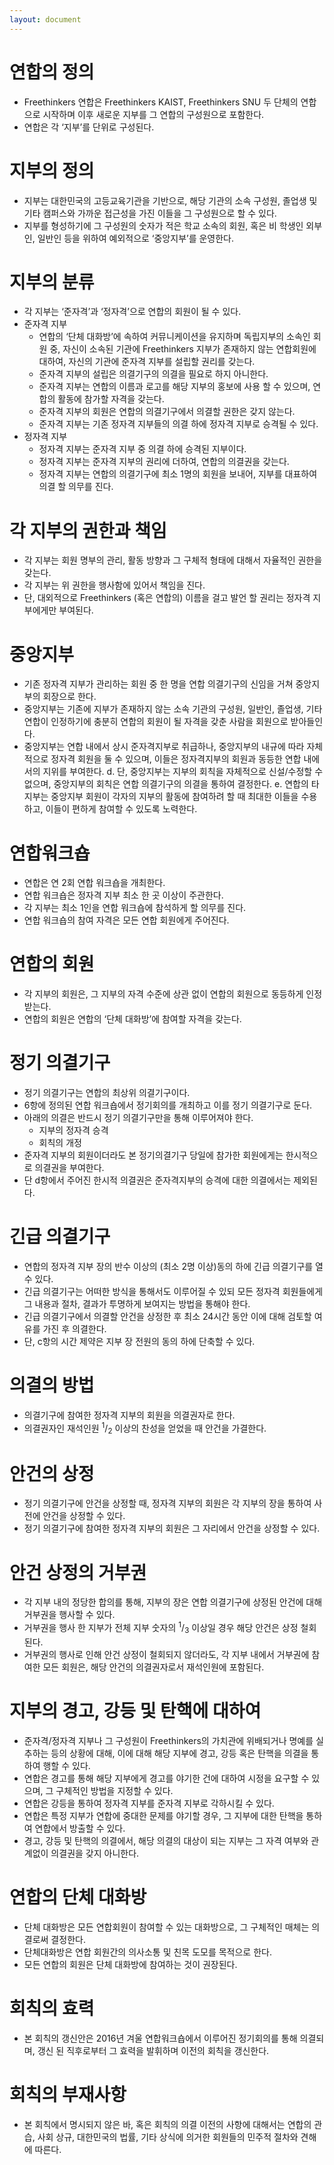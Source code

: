 ```yaml
---
layout: document
---
```


# 연합의 정의
* Freethinkers 연합은 Freethinkers KAIST, Freethinkers SNU 두 단체의 연합으로 시작하며 이후 새로운 지부를 그 연합의 구성원으로 포함한다.
* 연합은 각 ‘지부’를 단위로 구성된다.

# 지부의 정의
* 지부는 대한민국의 고등교육기관을 기반으로, 해당 기관의 소속 구성원, 졸업생 및 기타 캠퍼스와 가까운 접근성을 가진 이들을 그 구성원으로 할 수 있다.
* 지부를 형성하기에 그 구성원의 숫자가 적은 학교 소속의 회원, 혹은 비 학생인 외부인, 일반인 등을 위하여 예외적으로 ‘중앙지부’를 운영한다.

# 지부의 분류
* 각 지부는 ‘준자격’과 ‘정자격’으로 연합의 회원이 될 수 있다.
* 준자격 지부
  * 연합의 ‘단체 대화방’에 속하여 커뮤니케이션을 유지하며 독립지부의 소속인 회원 중, 자신이 소속된 기관에 Freethinkers 지부가 존재하지 않는 연합회원에 대하여, 자신의 기관에 준자격 지부를 설립할 권리를 갖는다.
  * 준자격 지부의 설립은 의결기구의 의결을 필요로 하지 아니한다.
  * 준자격 지부는 연합의 이름과 로고를 해당 지부의 홍보에 사용 할 수 있으며, 연합의 활동에 참가할 자격을 갖는다.
  * 준자격 지부의 회원은 연합의 의결기구에서 의결할 권한은 갖지 않는다.
  * 준자격 지부는 기존 정자격 지부들의 의결 하에 정자격 지부로 승격될 수 있다.
* 정자격 지부
  * 정자격 지부는 준자격 지부 중 의결 하에 승격된 지부이다.
  * 정자격 지부는 준자격 지부의 권리에 더하여, 연합의 의결권을 갖는다.
  * 정자격 지부는 연합의 의결기구에 최소 1명의 회원을 보내어, 지부를 대표하여 의결 할 의무를 진다.

# 각 지부의 권한과 책임
* 각 지부는 회원 명부의 관리, 활동 방향과 그 구체적 형태에 대해서 자율적인 권한을 갖는다.
* 각 지부는 위 권한을 행사함에 있어서 책임을 진다.
* 단, 대외적으로 Freethinkers (혹은 연합의) 이름을 걸고 발언 할 권리는 정자격 지부에게만 부여된다.

# 중앙지부
* 기존 정자격 지부가 관리하는 회원 중 한 명을 연합 의결기구의 신임을 거쳐 중앙지부의 회장으로 한다.
* 중앙지부는 기존에 지부가 존재하지 않는 소속 기관의 구성원, 일반인, 졸업생, 기타 연합이 인정하기에 충분히 연합의 회원이 될 자격을 갖춘 사람을 회원으로 받아들인다.
* 중앙지부는 연합 내에서 상시 준자격지부로 취급하나, 중앙지부의 내규에 따라 자체적으로 정자격 회원을 둘 수 있으며, 이들은 정자격지부의 회원과 동등한 연합 내에서의 지위를 부여한다.
d. 단, 중앙지부는 지부의 회칙을 자체적으로 신설/수정할 수 없으며, 중앙지부의 회칙은 연합 의결기구의 의결을 통하여 결정한다.
e. 연합의 타 지부는 중앙지부 회원이 각자의 지부의 활동에 참여하려 할 때 최대한 이들을 수용하고, 이들이 편하게 참여할 수 있도록 노력한다.

# 연합워크숍
* 연합은 연 2회 연합 워크숍을 개최한다.
* 연합 워크숍은 정자격 지부 최소 한 곳 이상이 주관한다.
* 각 지부는 최소 1인을 연합 워크숍에 참석하게 할 의무를 진다.
* 연합 워크숍의 참여 자격은 모든 연합 회원에게 주어진다.

# 연합의 회원
* 각 지부의 회원은, 그 지부의 자격 수준에 상관 없이 연합의 회원으로 동등하게 인정받는다.
* 연합의 회원은 연합의 ‘단체 대화방’에 참여할 자격을 갖는다.

# 정기 의결기구
* 정기 의결기구는 연합의 최상위 의결기구이다.
* 6항에 정의된 연합 워크숍에서 정기회의를 개최하고 이를 정기 의결기구로
둔다.
* 아래의 의결은 반드시 정기 의결기구만을 통해 이루어져야 한다.
  * 지부의 정자격 승격
  * 회칙의 개정
* 준자격 지부의 회원이더라도 본 정기의결기구 당일에 참가한 회원에게는 한시적으로 의결권을 부여한다.
* 단 d항에서 주어진 한시적 의결권은 준자격지부의 승격에 대한 의결에서는 제외된다.

# 긴급 의결기구
* 연합의 정자격 지부 장의 반수 이상의 (최소 2명 이상)동의 하에 긴급 의결기구를 열 수 있다.
* 긴급 의결기구는 어떠한 방식을 통해서도 이루어질 수 있되 모든 정자격 회원들에게 그 내용과 절차, 결과가 투명하게 보여지는 방법을 통해야 한다.
* 긴급 의결기구에서 의결할 안건을 상정한 후 최소 24시간 동안 이에 대해
검토할 여유를 가진 후 의결한다.
* 단, c항의 시간 제약은 지부 장 전원의 동의 하에 단축할 수 있다.

# 의결의 방법
* 의결기구에 참여한 정자격 지부의 회원을 의결권자로 한다.
* 의결권자인 재석인원 <sup>1</sup>/<sub>2</sub> 이상의 찬성을 얻었을 때 안건을 가결한다.

# 안건의 상정
* 정기 의결기구에 안건을 상정할 때, 정자격 지부의 회원은 각 지부의 장을 통하여 사전에 안건을 상정할 수 있다.
* 정기 의결기구에 참여한 정자격 지부의 회원은 그 자리에서 안건을 상정할 수 있다.

# 안건 상정의 거부권
* 각 지부 내의 정당한 합의를 통해, 지부의 장은 연합 의결기구에 상정된 안건에 대해 거부권을 행사할 수 있다.
* 거부권을 행사 한 지부가 전체 지부 숫자의 <sup>1</sup>/<sub>3</sub> 이상일 경우 해당 안건은 상정 철회된다.
* 거부권의 행사로 인해 안건 상정이 철회되지 않더라도, 각 지부 내에서 거부권에 참여한 모든 회원은, 해당 안건의 의결권자로서 재석인원에 포함된다.

# 지부의 경고, 강등 및 탄핵에 대하여
* 준자격/정자격 지부나 그 구성원이 Freethinkers의 가치관에 위배되거나 명예를 실추하는 등의 상황에 대해, 이에 대해 해당 지부에 경고, 강등 혹은 탄핵을 의결을 통하여 행할 수 있다.
* 연합은 경고를 통해 해당 지부에게 경고를 야기한 건에 대하여 시정을 요구할 수 있으며, 그 구체적인 방법을 지정할 수 있다.
* 연합은 강등을 통하여 정자격 지부를 준자격 지부로 각하시킬 수 있다.
* 연합은 특정 지부가 연합에 중대한 문제를 야기할 경우, 그 지부에 대한 탄핵을 통하여 연합에서 방출할 수 있다.
* 경고, 강등 및 탄핵의 의결에서, 해당 의결의 대상이 되는 지부는 그 자격 여부와 관계없이 의결권을 갖지 아니한다.

# 연합의 단체 대화방
* 단체 대화방은 모든 연합회원이 참여할 수 있는 대화방으로, 그 구체적인 매체는 의결로써 결정한다.
* 단체대화방은 연합 회원간의 의사소통 및 친목 도모를 목적으로 한다.
* 모든 연합의 회원은 단체 대화방에 참여하는 것이 권장된다.

# 회칙의 효력
* 본 회칙의 갱신안은 2016년 겨울 연합워크숍에서 이루어진 정기회의를 통해 의결되며, 갱신 된 직후로부터 그 효력을 발휘하며 이전의 회칙을 갱신한다.

# 회칙의 부재사항
* 본 회칙에서 명시되지 않은 바, 혹은 회칙의 의결 이전의 사항에 대해서는 연합의 관습, 사회 상규, 대한민국의 법률, 기타 상식에 의거한 회원들의 민주적 절차와 견해에 따른다.
